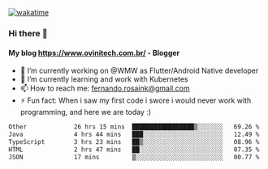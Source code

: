 [![wakatime](https://wakatime.com/badge/user/d5892087-17e6-46ab-8384-91a71a9b88d8.svg)](https://wakatime.com/@d5892087-17e6-46ab-8384-91a71a9b88d8)
### Hi there 👋

#### My blog https://www.ovinitech.com.br/ - Blogger

- 🔭 I’m currently working on @WMW as Flutter/Android Native developer
- 🌱 I’m currently learning and work with Kubernetes
- 📫 How to reach me: fernando.rosaink@gmail.com 
- ⚡ Fun fact: When i saw my first code i swore i would never work with programming, and here we are today :)

<!--START_SECTION:waka-->

```txt
Other             26 hrs 15 mins  █████████████████▒░░░░░░░   69.26 %
Java              4 hrs 44 mins   ███░░░░░░░░░░░░░░░░░░░░░░   12.49 %
TypeScript        3 hrs 23 mins   ██▒░░░░░░░░░░░░░░░░░░░░░░   08.96 %
HTML              2 hrs 47 mins   ██░░░░░░░░░░░░░░░░░░░░░░░   07.35 %
JSON              17 mins         ▒░░░░░░░░░░░░░░░░░░░░░░░░   00.77 %
```

<!--END_SECTION:waka-->
